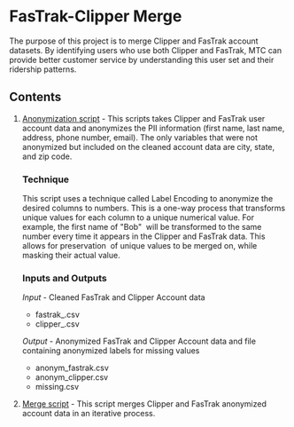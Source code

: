 # FasTrak-Clipper Merge

The purpose of this project is to merge Clipper and FasTrak account datasets. By identifying users who use both Clipper and FasTrak, MTC can provide better customer service by understanding this user set and their ridership patterns. 

## Contents 

1. [Anonymization script](https://github.com/BayAreaMetro/usf-practicum/blob/master/fastrak-clipper-merge/anonymization_script.py) - This scripts takes Clipper and FasTrak user account data and anonymizes the PII information (first name, last name, address, phone number, email). The only variables that were not anonymized but included on the cleaned account data are city, state, and zip code. 

    ### Technique
    This script uses a technique called Label Encoding to anonymize the desired columns to numbers. This is a one-way process that transforms unique values for each column to a unique numerical value. For example, the first name of "Bob" &nbsp;will be transformed to the same number every time it appears in the Clipper and FasTrak data. This allows for preservation &nbsp;of unique values to be merged on, while masking their actual value.

    ### Inputs and Outputs
    *Input* - Cleaned FasTrak and Clipper Account data

    * fastrak_.csv
    * clipper_.csv
    
    *Output* - Anonymized FasTrak and Clipper Account data and file containing anonymized labels for missing values

    * anonym_fastrak.csv
    * anonym_clipper.csv
    * missing.csv  


2. [Merge script](https://github.com/BayAreaMetro/usf-practicum/blob/master/fastrak-clipper-merge/merging_anonymized_data.py) - This script merges Clipper and FasTrak anonymized account data in an iterative process.

